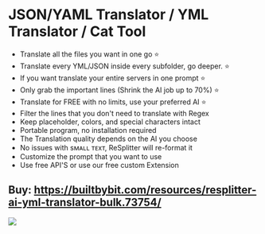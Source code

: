 # JSON/YAML Translator / YML Translator / Cat Tool
- Translate all the files you want in one go ⭐
- Translate every YML/JSON inside every subfolder, go deeper. ⭐
- If you want translate your entire servers in one prompt ⭐
- Only grab the important lines (Shrink the AI job up to 70%) ⭐
- Translate for FREE with no limits, use your preferred AI ⭐
- Filter the lines that you don't need to translate with Regex
- Keep placeholder, colors, and special characters intact
- Portable program, no installation required
- The Translation quality depends on the AI you choose
- No issues with sᴍᴀʟʟ ᴛᴇxᴛ, ReSplitter will re-format it
- Customize the prompt that you want to use
- Use free API'S or use our free custom Extension
## Buy: https://builtbybit.com/resources/resplitter-ai-yml-translator-bulk.73754/
<img src="https://github.com/user-attachments/assets/7a06de2d-ec3c-4ee6-b109-dde3b7c30db3" />
